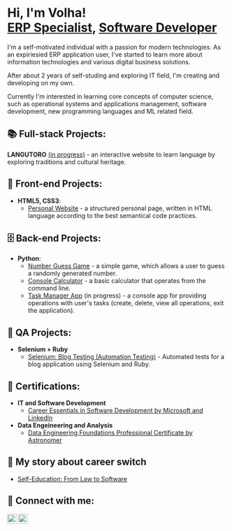 <h1>Hi, I'm Volha! <br/><a href="https://www.linkedin.com/in/volha-sakalouskaya/">ERP Specialist</a>, <a href="https://github.com/devolha">Software Developer</a></h1>

<p>I'm a self-motivated individual with a passion for modern technologies. As an expiriesied ERP application user, I've started to learn more about information technologies and various digital business solutions.
<p>After about 2 years of self-studing and exploring IT field, I'm creating and developing on my own.</p>
<p>Currently I'm interested in learning core concepts of computer science, such as operational systems and applications management, software development, new programming languages and ML related field.</p>

<h2>📚 Full-stack Projects:</h2>

<b>LANGUTORO</b> [(in progress)](https://github.com/devolha/langutoro)</b> - an interactive website to learn language by exploring traditions and cultural heritage.

<h2>🎨 Front-end Projects:</h2>

-   <b>HTML5, CSS3</b>:
    - [Personal Website](https://github.com/devolha/personal-site) - a structured personal page, written in HTML language according to the best semantical code practices.

<h2>🗄️ Back-end Projects:</h2>

-   <b>Python</b>:
    -   [Number Guess Game](https://github.com/devolha/guess-game) - a simple game, which allows a user to guess a randomly generated number.
    -   [Console Calculator](https://github.com/devolha/console_calculator) - a basic calculator that operates from the command line.
    -   [Task Manager App](https://github.com/devolha/task_management) (in progress) - a console app for providing operations with user's tasks (create, delete, view all operations, exit the application).

<h2>🧪 QA Projects:</h2>

-   <b>Selenium + Ruby</b>
    -   [Selenium: Blog Testing (Automation Testing)](https://github.com/devolha/selenium_blog_test) - Automated tests for a blog application using Selenium and Ruby.

<h2>📄 Certifications:</h2>

-   <b>IT and Software Development</b>
    -   [Career Essentials in Software Development by Microsoft and LinkedIn](https://www.linkedin.com/learning/certificates/dfea717dbd57c75751e2c7981bc15d870c9679d717c9ddc14bfe3ee6abe9090c)
-   <b>Data Engeineering and Analysis</b>
    - [Data Engineering Foundations Professional Certificate by Astronomer](https://www.linkedin.com/learning/certificates/5b2abc69af91ae4cd2c8308b5f5f850326fb1aa7671a06d79ac0111de3cec28a)

<h2>📇 My story about career switch</h2>

-   [Self-Education: From Law to Software](https://www.linkedin.com/pulse/power-self-education-my-journey-from-law-operation-volha-sakalouskaya-c8gwc/?trackingId=15%2Bp7%2F%2FYSTmPm3iq%2F71wkA%3D%3D)


<h2> 🤳 Connect with me:</h2>

[<img align="left" alt="VolhaSakalouskaya | LinkedIn" width="22px" src="https://cdn.jsdelivr.net/npm/simple-icons@v3/icons/linkedin.svg" />][linkedin]
[<img align="left" alt="VolhaSakalouskaya | LinkedIn" width="22px" src="https://cdn.jsdelivr.net/npm/simple-icons@3.13.0/icons/gmail.svg" />][Gmail]

[linkedin]: https://linkedin.com/in/volha-sakalouskaya/
[Gmail]: https://workspace.google.com/intl/gmail/sokolowskaoa@gmail.com
